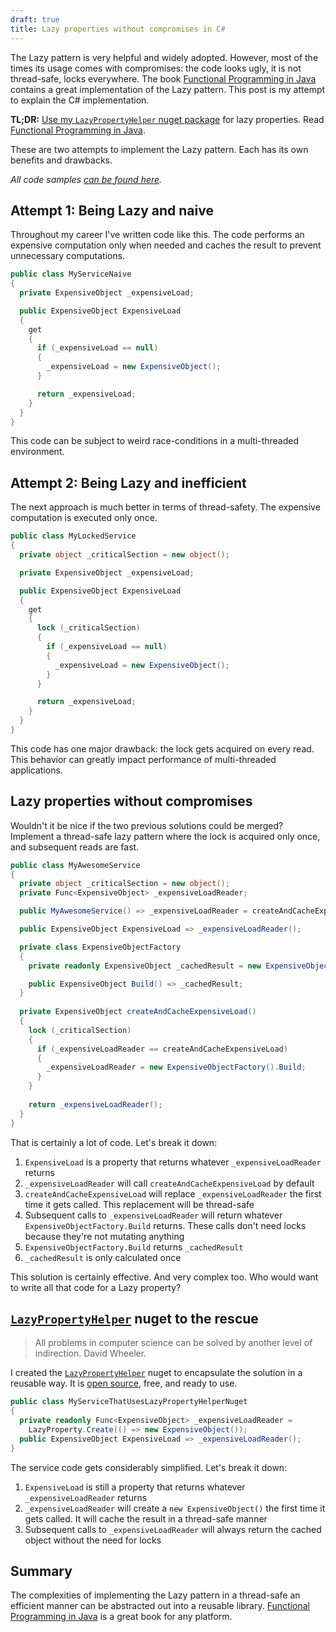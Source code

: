 ```yaml
---
draft: true
title: Lazy properties without compromises in C#
---
```


The Lazy pattern is very helpful and widely adopted. However, most of the times its usage comes with compromises: the code looks ugly, it is not thread-safe, locks everywhere. The book [Functional Programming in Java](/2018/02/27/functional-programming-in-java/) contains a great implementation of the Lazy pattern. This post is my attempt to explain the C# implementation.  

**TL;DR:** [Use my `LazyPropertyHelper` nuget package](https://github.com/camilin87/lazy-property-helper) for lazy properties. Read [Functional Programming in Java](http://amzn.to/2F61g1h).  

These are two attempts to implement the Lazy pattern. Each has its own benefits and drawbacks.  

_All code samples [can be found here](https://github.com/camilin87/ThreadSafeEfficientLazyProperty)._  

## Attempt 1: Being Lazy and naive  

Throughout my career I've written code like this. The code performs an expensive computation only when needed and caches the result to prevent unnecessary computations.  

```csharp
public class MyServiceNaive
{
  private ExpensiveObject _expensiveLoad;

  public ExpensiveObject ExpensiveLoad
  {
    get
    {
      if (_expensiveLoad == null)
      {
        _expensiveLoad = new ExpensiveObject();
      }

      return _expensiveLoad;
    }
  }
}
```

This code can be subject to weird race-conditions in a multi-threaded environment.  

## Attempt 2: Being Lazy and inefficient  

The next approach is much better in terms of thread-safety. The expensive computation is executed only once.  

```csharp
public class MyLockedService
{
  private object _criticalSection = new object();

  private ExpensiveObject _expensiveLoad;

  public ExpensiveObject ExpensiveLoad
  {
    get
    {
      lock (_criticalSection)
      {
        if (_expensiveLoad == null)
        {
          _expensiveLoad = new ExpensiveObject();
        }
      }

      return _expensiveLoad;
    }
  }
}
```

This code has one major drawback: the lock gets acquired on every read. This behavior can greatly impact performance of multi-threaded applications.  

## Lazy properties without compromises  

Wouldn't it be nice if the two previous solutions could be merged? Implement a thread-safe lazy pattern where the lock is acquired only once, and subsequent reads are fast.  

```csharp
public class MyAwesomeService
{
  private object _criticalSection = new object();
  private Func<ExpensiveObject> _expensiveLoadReader;

  public MyAwesomeService() => _expensiveLoadReader = createAndCacheExpensiveLoad;

  public ExpensiveObject ExpensiveLoad => _expensiveLoadReader();

  private class ExpensiveObjectFactory
  {
    private readonly ExpensiveObject _cachedResult = new ExpensiveObject();

    public ExpensiveObject Build() => _cachedResult;
  }
  
  private ExpensiveObject createAndCacheExpensiveLoad()
  {
    lock (_criticalSection)
    {
      if (_expensiveLoadReader == createAndCacheExpensiveLoad)
      {
        _expensiveLoadReader = new ExpensiveObjectFactory().Build;
      }
    }
    
    return _expensiveLoadReader();
  }
}
```

That is certainly a lot of code. Let's break it down:  

1. `ExpensiveLoad` is a property that returns whatever `_expensiveLoadReader` returns  
2. `_expensiveLoadReader` will call `createAndCacheExpensiveLoad` by default  
3. `createAndCacheExpensiveLoad` will replace `_expensiveLoadReader` the first time it gets called. This replacement will be thread-safe  
4. Subsequent calls to `_expensiveLoadReader` will return whatever `ExpensiveObjectFactory.Build` returns. These calls don't need locks because they're not mutating anything  
5. `ExpensiveObjectFactory.Build` returns `_cachedResult`  
6. `_cachedResult` is only calculated once  

This solution is certainly effective. And very complex too. Who would want to write all that code for a Lazy property?  

## [`LazyPropertyHelper`](https://github.com/camilin87/ThreadSafeEfficientLazyProperty) nuget to the rescue  

> All problems in computer science can be solved by another level of indirection. David Wheeler.  

I created the [`LazyPropertyHelper`](https://github.com/camilin87/ThreadSafeEfficientLazyProperty) nuget to encapsulate the solution in a reusable way. It is [open source](https://github.com/camilin87/ThreadSafeEfficientLazyProperty), free, and ready to use.  

```csharp
public class MyServiceThatUsesLazyPropertyHelperNuget
{
  private readonly Func<ExpensiveObject> _expensiveLoadReader = 
    LazyProperty.Create(() => new ExpensiveObject());
  public ExpensiveObject ExpensiveLoad => _expensiveLoadReader();
}
```

The service code gets considerably simplified. Let's break it down:  

1. `ExpensiveLoad` is still a property that returns whatever `_expensiveLoadReader` returns  
2. `_expensiveLoadReader` will create a `new ExpensiveObject()` the first time it gets called. It will cache the result in a thread-safe manner  
3. Subsequent calls to `_expensiveLoadReader` will always return the cached object without the need for locks  

## Summary  

The complexities of implementing the Lazy pattern in a thread-safe an efficient manner can be abstracted out into a reusable library. [Functional Programming in Java](/2018/02/27/functional-programming-in-java/) is a great book for any platform.  
